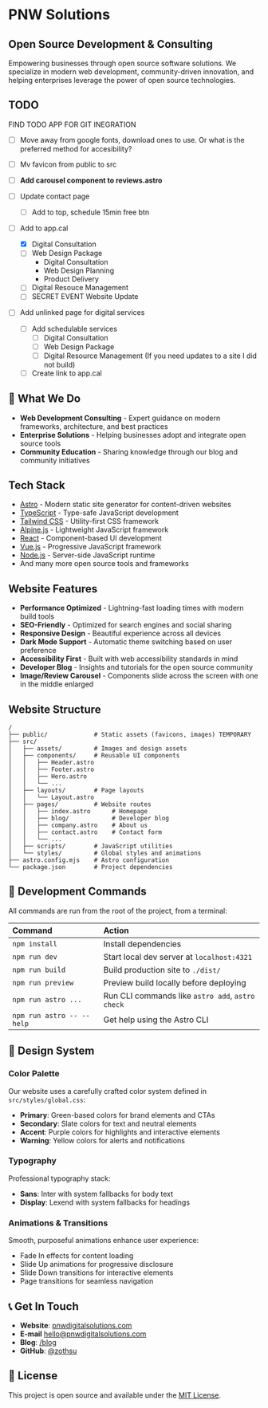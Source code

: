 # PNW Solutions

## Open Source Development & Consulting

Empowering businesses through open source software solutions. We specialize in modern web development, community-driven innovation, and helping enterprises leverage the power of open source technologies.

## TODO

FIND TODO APP FOR GIT INEGRATION

-[ ] Move away from google fonts, download ones to use. Or what is the preferred method for accesibility?
-[ ] Mv favicon from public to src

-[ ] **Add carousel component to reviews.astro**
-[ ] Update contact page
   -[ ] Add to top, schedule 15min free btn

-[ ] Add to app.cal
   -[x] Digital Consultation
   -[ ] Web Design Package
      - Digital Consultation
      - Web Design Planning
      - Product Delivery
   -[ ] Digital Resouce Management
   -[ ] SECRET EVENT Website Update

-[ ] Add unlinked page for digital services
   -[ ] Add schedulable services
      -[ ] Digital Consultation
      -[ ] Web Design Package
      -[ ] Digital Resource Management (If you need updates to a site I did not build)
   -[ ] Create link to app.cal

## 🌟 What We Do

- **Web Development Consulting** - Expert guidance on modern frameworks, architecture, and best practices
- **Enterprise Solutions** - Helping businesses adopt and integrate open source tools
- **Community Education** - Sharing knowledge through our blog and community initiatives

## Tech Stack

- [Astro](https://astro.build/) - Modern static site generator for content-driven websites
- [TypeScript](https://www.typescriptlang.org/) - Type-safe JavaScript development
- [Tailwind CSS](https://tailwindcss.com/) - Utility-first CSS framework
- [Alpine.js](https://alpinejs.dev/) - Lightweight JavaScript framework
- [React](https://reactjs.org/) - Component-based UI development
- [Vue.js](https://vuejs.org/) - Progressive JavaScript framework
- [Node.js](https://nodejs.org/) - Server-side JavaScript runtime
- And many more open source tools and frameworks

## Website Features

- **Performance Optimized** - Lightning-fast loading times with modern build tools
- **SEO-Friendly** - Optimized for search engines and social sharing
- **Responsive Design** - Beautiful experience across all devices
- **Dark Mode Support** - Automatic theme switching based on user preference
- **Accessibility First** - Built with web accessibility standards in mind
- **Developer Blog** - Insights and tutorials for the open source community
- **Image/Review Carousel** - Components slide across the screen with one in the middle enlarged

## Website Structure

```text
/
├── public/             # Static assets (favicons, images) TEMPORARY
├── src/
│   ├── assets/         # Images and design assets
│   ├── components/     # Reusable UI components
│   │   ├── Header.astro
│   │   ├── Footer.astro
│   │   ├── Hero.astro
│   │   └── ...
│   ├── layouts/        # Page layouts
│   │   └── Layout.astro
│   ├── pages/          # Website routes
│   │   ├── index.astro      # Homepage
│   │   ├── blog/            # Developer blog
│   │   ├── company.astro    # About us
│   │   ├── contact.astro    # Contact form
│   │   └── ...
│   ├── scripts/        # JavaScript utilities
│   └── styles/         # Global styles and animations
├── astro.config.mjs    # Astro configuration
└── package.json        # Project dependencies
```

## 🔧 Development Commands

All commands are run from the root of the project, from a terminal:

| Command                   | Action                                           |
| :------------------------ | :----------------------------------------------- |
| `npm install`             | Install dependencies                             |
| `npm run dev`             | Start local dev server at `localhost:4321`      |
| `npm run build`           | Build production site to `./dist/`              |
| `npm run preview`         | Preview build locally before deploying          |
| `npm run astro ...`       | Run CLI commands like `astro add`, `astro check` |
| `npm run astro -- --help` | Get help using the Astro CLI                     |

## 🎨 Design System

### Color Palette

Our website uses a carefully crafted color system defined in `src/styles/global.css`:

- **Primary**: Green-based colors for brand elements and CTAs
- **Secondary**: Slate colors for text and neutral elements  
- **Accent**: Purple colors for highlights and interactive elements
- **Warning**: Yellow colors for alerts and notifications

### Typography

Professional typography stack:

- **Sans**: Inter with system fallbacks for body text
- **Display**: Lexend with system fallbacks for headings

### Animations & Transitions

Smooth, purposeful animations enhance user experience:

- Fade In effects for content loading
- Slide Up animations for progressive disclosure
- Slide Down transitions for interactive elements
- Page transitions for seamless navigation

## 📞 Get In Touch

- **Website**: [pnwdigitalsolutions.com](https://pnwdigitalsolutions.com)
- **E-mail** [hello@pnwdigitalsolutions.com](mailto:hello@pnwdigitalsolutions.com)
- **Blog**: [/blog](/blog)
- **GitHub**: [@zothsu](https://github.com/zothsu)

## 📝 License

This project is open source and available under the [MIT License](LICENSE).

